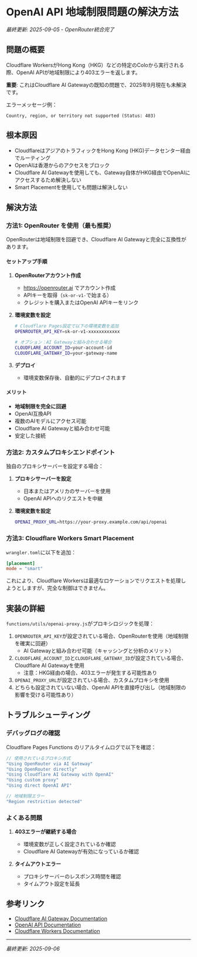 # OpenAI API 地域制限問題の解決方法

*最終更新: 2025-09-05 - OpenRouter統合完了*

## 問題の概要

Cloudflare WorkersがHong Kong（HKG）などの特定のColoから実行される際、OpenAI APIが地域制限により403エラーを返します。

**重要**: これはCloudflare AI Gatewayの既知の問題で、2025年9月現在も未解決です。

エラーメッセージ例：
```
Country, region, or territory not supported (Status: 403)
```

## 根本原因

- CloudflareはアジアのトラフィックをHong Kong (HKG)データセンター経由でルーティング
- OpenAIは香港からのアクセスをブロック
- Cloudflare AI Gatewayを使用しても、Gateway自体がHKG経由でOpenAIにアクセスするため解決しない
- Smart Placementを使用しても問題は解決しない

## 解決方法

### 方法1: OpenRouter を使用（最も推奨）

OpenRouterは地域制限を回避でき、Cloudflare AI Gatewayと完全に互換性があります。

#### セットアップ手順

1. **OpenRouterアカウント作成**
   - https://openrouter.ai でアカウント作成
   - APIキーを取得（`sk-or-v1-`で始まる）
   - クレジットを購入またはOpenAI APIキーをリンク

2. **環境変数を設定**
   ```bash
   # Cloudflare Pages設定で以下の環境変数を追加
   OPENROUTER_API_KEY=sk-or-v1-xxxxxxxxxxxx
   
   # オプション：AI Gatewayと組み合わせる場合
   CLOUDFLARE_ACCOUNT_ID=your-account-id
   CLOUDFLARE_GATEWAY_ID=your-gateway-name
   ```

3. **デプロイ**
   - 環境変数保存後、自動的にデプロイされます

#### メリット
- **地域制限を完全に回避**
- OpenAI互換API
- 複数のAIモデルにアクセス可能
- Cloudflare AI Gatewayと組み合わせ可能
- 安定した接続

### 方法2: カスタムプロキシエンドポイント

独自のプロキシサーバーを設定する場合：

1. **プロキシサーバーを設定**
   - 日本またはアメリカのサーバーを使用
   - OpenAI APIへのリクエストを中継

2. **環境変数を設定**
   ```bash
   OPENAI_PROXY_URL=https://your-proxy.example.com/api/openai
   ```

### 方法3: Cloudflare Workers Smart Placement

`wrangler.toml`に以下を追加：

```toml
[placement]
mode = "smart"
```

これにより、Cloudflare Workersは最適なロケーションでリクエストを処理しようとしますが、完全な制御はできません。

## 実装の詳細

`functions/utils/openai-proxy.js`がプロキシロジックを処理：

1. `OPENROUTER_API_KEY`が設定されている場合、OpenRouterを使用（地域制限を確実に回避）
   - AI Gatewayと組み合わせ可能（キャッシングと分析のメリット）
2. `CLOUDFLARE_ACCOUNT_ID`と`CLOUDFLARE_GATEWAY_ID`が設定されている場合、Cloudflare AI Gatewayを使用
   - 注意：HKG経由の場合、403エラーが発生する可能性あり
3. `OPENAI_PROXY_URL`が設定されている場合、カスタムプロキシを使用
4. どちらも設定されていない場合、OpenAI APIを直接呼び出し（地域制限の影響を受ける可能性あり）

## トラブルシューティング

### デバッグログの確認

Cloudflare Pages Functions のリアルタイムログで以下を確認：

```javascript
// 使用されているプロキシ方式
"Using OpenRouter via AI Gateway"
"Using OpenRouter directly"
"Using Cloudflare AI Gateway with OpenAI"
"Using custom proxy"
"Using direct OpenAI API"

// 地域制限エラー
"Region restriction detected"
```

### よくある問題

1. **403エラーが継続する場合**
   - 環境変数が正しく設定されているか確認
   - Cloudflare AI Gatewayが有効になっているか確認

2. **タイムアウトエラー**
   - プロキシサーバーのレスポンス時間を確認
   - タイムアウト設定を延長

## 参考リンク

- [Cloudflare AI Gateway Documentation](https://developers.cloudflare.com/ai-gateway/)
- [OpenAI API Documentation](https://platform.openai.com/docs/api-reference)
- [Cloudflare Workers Documentation](https://developers.cloudflare.com/workers/)

---

*最終更新: 2025-09-06*